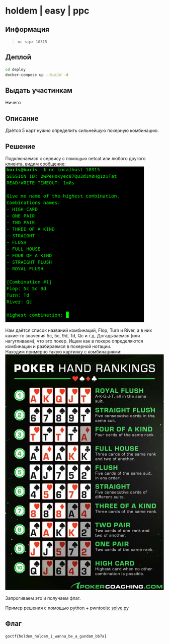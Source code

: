 # holdem | easy | ppc

## Информация

> `nc <ip> 10315`

## Деплой

```sh
cd deploy
docker-compose up --build -d
```

## Выдать участинкам

Ничего

## Описание

Даётся 5 карт нужно определить сильнейшую покерную комбинацию.

## Решение

Подключаемся к сервису с помощью netcat или любого другого клиента, видим сообщение:
![img.png](solve/assets/welcome_screen.png)

Нам даётся список названий комбинаций, Flop, Turn и River, а в них какие-то значения 5c, 5c, 9d, Td, Qc и т.д.
Догадываемся (или нагугливаем), что это покер. Ищем как в покере определяются комбинации и разбираемся в покерной нотации.  
Находим примерно такую картинку с комбинациями:
![combinations.jpg](solve/assets/combinations.jpg)

Запрогиваем это и получаем флаг.

Пример решения с помощью python + pwntools:
[solve.py](solve/solve.py)

## Флаг

`goctf{holdem_holdem_i_wanna_be_a_gundam_bb7a}`

